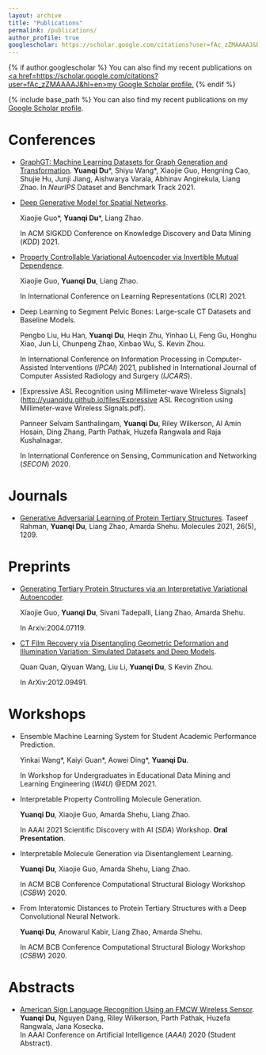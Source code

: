 ```yaml
---
layout: archive
title: "Publications"
permalink: /publications/
author_profile: true
googlescholar: https://scholar.google.com/citations?user=fAc_zZMAAAAJ&hl=en
---
```


{% if author.googlescholar %}
  You can also find my recent publications on <u><a href=https://scholar.google.com/citations?user=fAc_zZMAAAAJ&hl=en>my Google Scholar profile</a>.</u>
{% endif %}

{% include base_path %}
You can also find my recent publications on my [Google Scholar profile](https://scholar.google.com/citations?user=fAc_zZMAAAAJ&hl=en).

Conferences
======
* [GraphGT: Machine Learning Datasets for Graph Generation and Transformation](https://openreview.net/forum?id=NYgt9vcdyjm).  **Yuanqi Du**\*, Shiyu Wang*, Xiaojie Guo, Hengning Cao, Shujie Hu, Junji Jiang, Aishwarya Varala, Abhinav Angirekula, Liang Zhao.  In *NeurIPS* Dataset and Benchmark Track 2021.
* [Deep Generative Model for Spatial Networks](http://cs.emory.edu/~lzhao41/materials/papers/KDD21__Spatial_Graphs_Disentanglement_preprinted.pdf).

  Xiaojie Guo\*, **Yuanqi Du**\*, Liang Zhao. 

  In ACM SIGKDD Conference on Knowledge Discovery and Data Mining (*KDD*) 2021.
* [Property Controllable Variational Autoencoder via Invertible Mutual Dependence](https://openreview.net/forum?id=tYxG_OMs9WE). 

  Xiaojie Guo, **Yuanqi Du**, Liang Zhao.

  In International Conference on Learning Representations (ICLR) 2021.
* Deep Learning to Segment Pelvic Bones: Large-scale CT Datasets and Baseline Models. 

  Pengbo Liu, Hu Han, **Yuanqi Du**, Heqin Zhu, Yinhao Li, Feng Gu, Honghu Xiao, Jun Li, Chunpeng Zhao, Xinbao Wu, S. Kevin Zhou.

  In International Conference on Information Processing in Computer-Assisted Interventions (*IPCAI*) 2021, published in International Journal of Computer Assisted Radiology and Surgery (*IJCARS*).
* [Expressive ASL Recognition using Millimeter-wave Wireless Signals](http://yuanqidu.github.io/files/Expressive ASL Recognition using Millimeter-wave Wireless Signals.pdf). 

  Panneer Selvam Santhalingam, **Yuanqi Du**, Riley Wilkerson, Al Amin Hosain, Ding Zhang, Parth Pathak, Huzefa Rangwala and Raja Kushalnagar.

  In International Conference on Sensing, Communication and Networking (*SECON*) 2020.

Journals
======
* [Generative Adversarial Learning of Protein Tertiary Structures](https://www.mdpi.com/1420-3049/26/5/1209).
  Taseef Rahman, **Yuanqi Du**, Liang Zhao, Amarda Shehu. 
  Molecules 2021, 26(5), 1209.

Preprints
======
* [Generating Tertiary Protein Structures via an Interpretative Variational Autoencoder](https://arxiv.org/abs/2004.07119). 

  Xiaojie Guo, **Yuanqi Du**, Sivani Tadepalli, Liang Zhao, Amarda Shehu.

  In Arxiv:2004.07119.
* [CT Film Recovery via Disentangling Geometric Deformation and Illumination Variation: Simulated Datasets and Deep Models](https://arxiv.org/abs/2012.09491).

  Quan Quan, Qiyuan Wang, Liu Li, **Yuanqi Du**, S Kevin Zhou. 

  In ArXiv:2012.09491.


Workshops
======
* Ensemble Machine Learning System for Student Academic Performance Prediction. 

  Yinkai Wang\*, Kaiyi Guan\*, Aowei Ding\*, **Yuanqi Du**. 

  In Workshop for Undergraduates in Educational Data Mining and Learning Engineering (*W4U*) @EDM 2021.
* Interpretable Property Controlling Molecule Generation. 

  **Yuanqi Du**, Xiaojie Guo, Amarda Shehu, Liang Zhao. 

  In AAAI 2021 Scientific Discovery with AI (*SDA*) Workshop. **Oral Presentation**.
* Interpretable Molecule Generation via Disentanglement Learning. 

  **Yuanqi Du**, Xiaojie Guo, Amarda Shehu, Liang Zhao. 

  In ACM BCB Conference Computational Structural Biology Workshop (*CSBW*) 2020.
* From Interatomic Distances to Protein Tertiary Structures with a Deep Convolutional Neural Network. 

  **Yuanqi Du**, Anowarul Kabir, Liang Zhao, Amarda Shehu. 

  In ACM BCB Conference Computational Structural Biology Workshop (*CSBW*) 2020.

Abstracts
======
* [American Sign Language Recognition Using an FMCW Wireless Sensor](http://yuanqidu.github.io/files/American_Sign_Language_Recognition_Using_an_FMCW_Wireless_Sensor.pdf).  
**Yuanqi Du**, Nguyen Dang, Riley Wilkerson, Parth Pathak, Huzefa Rangwala, Jana Kosecka.  
In AAAI Conference on Artificial Intelligence (*AAAI*) 2020 (Student Abstract).

<!---->
<!--{% for post in site.publications reversed %}-->
<!--  {% include archive-single.html %}-->
<!--{% endfor %}-->
